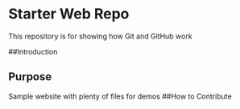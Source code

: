 # Starter Web Repo

This repository is for showing how Git and GitHub work

##Introduction

## Purpose

Sample website with plenty of files for demos
##How to Contribute